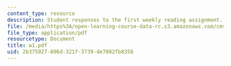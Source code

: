 ```yaml
---
content_type: resource
description: Student responses to the first weekly reading assignment.
file: /media/https%3A/open-learning-course-data-rc.s3.amazonaws.com/cms-600-videogame-theory-and-analysis-fall-2007/2b375927896d321f3739de7082fb8358_w1.pdf
file_type: application/pdf
resourcetype: Document
title: w1.pdf
uid: 2b375927-896d-321f-3739-de7082fb8358
---
```


